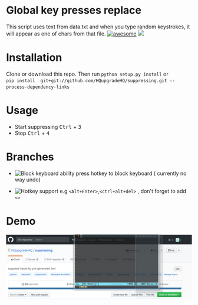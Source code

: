 # Global key presses replace 
This script uses text from data.txt and when you type random keystrokes, it will appear as one of chars from that file.
[![awesome](https://img.shields.io/badge/awesome-typing-ff69b5.svg)](https://github.com/HQupgradeHQ/suppressing)
![](https://img.shields.io/badge/linux-failed-red.svg)

# Installation 
Clone or download this repo. Then run `python setup.py install` or           
`pip install  git+git://github.com/HQupgradeHQ/suppressing.git --process-dependency-links`        
 
# Usage 
- Start suppressing  <kbd>Ctrl</kbd> + <kbd>3</kbd> 
- Stop  <kbd>Ctrl</kbd> + <kbd>4</kbd> 

# Branches
- ![Block keyboard ability](https://github.com/HQupgradeHQ/suppressing/tree/block) press hotkey to block keyboard ( currently no way undo)

- ![Hotkey support](https://github.com/HQupgradeHQ/suppressing/tree/hotkeys) e.g `<Alt+Enter>`,`<ctrl+alt+del>` , don't forget to add `<>`

# Demo
![](https://raw.githubusercontent.com/HQupgradeHQ/suppressing/master/demo.gif)

